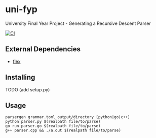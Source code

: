 # uni-fyp
University Final Year Project - Generating a Recursive Descent Parser

[![CI](https://github.com/jj-style/uni-fyp/actions/workflows/ci.yml/badge.svg)](https://github.com/jj-style/uni-fyp/actions/workflows/ci.yml)

## External Dependencies
- [flex](https://github.com/westes/flex)

## Installing
TODO (add setup.py)

## Usage
```
parsergen grammar.toml output/directory [python|go|c++]
python parser.py $(realpath file/to/parse)
go run parser.go $(realpath file/to/parse)
g++ parser.cpp && ./a.out $(realpath file/to/parse)
```
